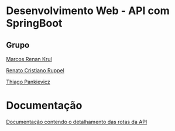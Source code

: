 # Desenvolvimento Web - API com SpringBoot

## Grupo

[Marcos Renan Krul](https://github.com/MarcosKrul)

[Renato Cristiano Ruppel](https://github.com/HERuppel)

[Thiago Pankievicz](https://github.com/YounGTeX)

# Documentação

[Documentação contendo o detalhamento das rotas da API](https://dw-api-docs.herokuapp.com)
